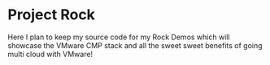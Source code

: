 # Project Rock

Here I plan to keep my source code for my Rock Demos which will showcase the VMware CMP stack and all the sweet sweet benefits of going multi cloud with VMware!
